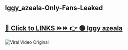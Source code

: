 
 ## Iggy_azeala-Only-Fans-Leaked

# <h2><a href="https://clipsfans.com/Iggy_azeala&ref=git">🔗 Click to LINKS ⏩⏩ 👉 🟢 Iggy azeala </a></h2>

<a href="https://clipsfans.com/Iggy_azeala&ref=git" rel="nofollow" data-target="animated-image.originalLink"><img src="https://i.ibb.co.com/xMMVF88/686577567.gif" alt="Viral Video Original" style="max-width: 100%; display: inline-block;" data-target="animated-image.originalImage"></a>
